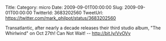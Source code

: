 Title: 
Category: micro
Date: 2009-09-01T00:00:00
Slug: 2009-09-01T00:00:00
TwitterId: 3683202560
TweetUrl: https://twitter.com/mark_philpot/status/3683202560

Transatlantic, after nearly a decade releases their third studio album, "The Whirlwind" on Oct 27th! Can Not Wait! -- http://bit.ly/VvOVy